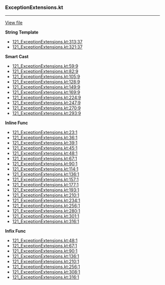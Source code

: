 ### ExceptionExtensions.kt
---
[View file](../../precision_analyzed/121_ExceptionExtensions.kt)

**String Template**

 - [121_ExceptionExtensions.kt:313:37](../../precision_analyzed/121_ExceptionExtensions.kt#L313)
 - [121_ExceptionExtensions.kt:321:37](../../precision_analyzed/121_ExceptionExtensions.kt#L321)

**Smart Cast**

 - [121_ExceptionExtensions.kt:59:9](../../precision_analyzed/121_ExceptionExtensions.kt#L59)
 - [121_ExceptionExtensions.kt:82:9](../../precision_analyzed/121_ExceptionExtensions.kt#L82)
 - [121_ExceptionExtensions.kt:105:9](../../precision_analyzed/121_ExceptionExtensions.kt#L105)
 - [121_ExceptionExtensions.kt:128:9](../../precision_analyzed/121_ExceptionExtensions.kt#L128)
 - [121_ExceptionExtensions.kt:149:9](../../precision_analyzed/121_ExceptionExtensions.kt#L149)
 - [121_ExceptionExtensions.kt:169:9](../../precision_analyzed/121_ExceptionExtensions.kt#L169)
 - [121_ExceptionExtensions.kt:224:9](../../precision_analyzed/121_ExceptionExtensions.kt#L224)
 - [121_ExceptionExtensions.kt:247:9](../../precision_analyzed/121_ExceptionExtensions.kt#L247)
 - [121_ExceptionExtensions.kt:270:9](../../precision_analyzed/121_ExceptionExtensions.kt#L270)
 - [121_ExceptionExtensions.kt:293:9](../../precision_analyzed/121_ExceptionExtensions.kt#L293)

**Inline Func**

 - [121_ExceptionExtensions.kt:23:1](../../precision_analyzed/121_ExceptionExtensions.kt#L23)
 - [121_ExceptionExtensions.kt:36:1](../../precision_analyzed/121_ExceptionExtensions.kt#L36)
 - [121_ExceptionExtensions.kt:39:1](../../precision_analyzed/121_ExceptionExtensions.kt#L39)
 - [121_ExceptionExtensions.kt:45:1](../../precision_analyzed/121_ExceptionExtensions.kt#L45)
 - [121_ExceptionExtensions.kt:48:1](../../precision_analyzed/121_ExceptionExtensions.kt#L48)
 - [121_ExceptionExtensions.kt:67:1](../../precision_analyzed/121_ExceptionExtensions.kt#L67)
 - [121_ExceptionExtensions.kt:90:1](../../precision_analyzed/121_ExceptionExtensions.kt#L90)
 - [121_ExceptionExtensions.kt:114:1](../../precision_analyzed/121_ExceptionExtensions.kt#L114)
 - [121_ExceptionExtensions.kt:136:1](../../precision_analyzed/121_ExceptionExtensions.kt#L136)
 - [121_ExceptionExtensions.kt:157:1](../../precision_analyzed/121_ExceptionExtensions.kt#L157)
 - [121_ExceptionExtensions.kt:177:1](../../precision_analyzed/121_ExceptionExtensions.kt#L177)
 - [121_ExceptionExtensions.kt:193:1](../../precision_analyzed/121_ExceptionExtensions.kt#L193)
 - [121_ExceptionExtensions.kt:210:1](../../precision_analyzed/121_ExceptionExtensions.kt#L210)
 - [121_ExceptionExtensions.kt:234:1](../../precision_analyzed/121_ExceptionExtensions.kt#L234)
 - [121_ExceptionExtensions.kt:256:1](../../precision_analyzed/121_ExceptionExtensions.kt#L256)
 - [121_ExceptionExtensions.kt:280:1](../../precision_analyzed/121_ExceptionExtensions.kt#L280)
 - [121_ExceptionExtensions.kt:301:1](../../precision_analyzed/121_ExceptionExtensions.kt#L301)
 - [121_ExceptionExtensions.kt:316:1](../../precision_analyzed/121_ExceptionExtensions.kt#L316)

**Infix Func**

 - [121_ExceptionExtensions.kt:48:1](../../precision_analyzed/121_ExceptionExtensions.kt#L48)
 - [121_ExceptionExtensions.kt:67:1](../../precision_analyzed/121_ExceptionExtensions.kt#L67)
 - [121_ExceptionExtensions.kt:90:1](../../precision_analyzed/121_ExceptionExtensions.kt#L90)
 - [121_ExceptionExtensions.kt:136:1](../../precision_analyzed/121_ExceptionExtensions.kt#L136)
 - [121_ExceptionExtensions.kt:210:1](../../precision_analyzed/121_ExceptionExtensions.kt#L210)
 - [121_ExceptionExtensions.kt:256:1](../../precision_analyzed/121_ExceptionExtensions.kt#L256)
 - [121_ExceptionExtensions.kt:308:1](../../precision_analyzed/121_ExceptionExtensions.kt#L308)
 - [121_ExceptionExtensions.kt:316:1](../../precision_analyzed/121_ExceptionExtensions.kt#L316)
